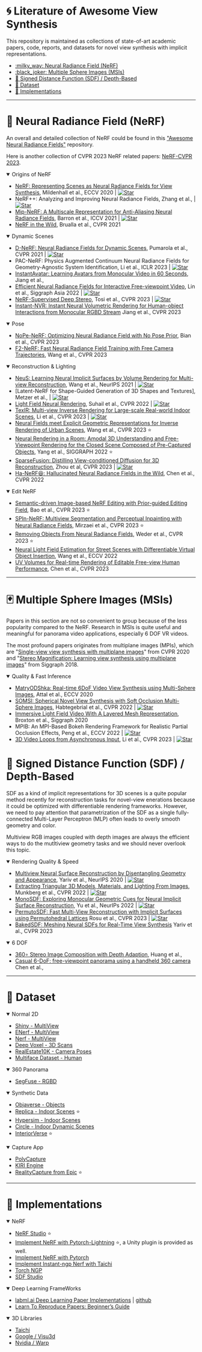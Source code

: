 
<!-- omit in toc -->
# :cyclone: Literature of Awesome View Synthesis
This repository is maintained as collections of state-of-art academic papers, code, reports, and datasets for novel view synthesis with implicit representations. 


- [:milky\_way: Neural Radiance Field (NeRF)](#milky_way-neural-radiance-field-nerf)
- [:black\_joker: Multiple Sphere Images (MSIs)](#black_joker-multiple-sphere-images-msis)
- [:jigsaw: Signed Distance Function (SDF) / Depth-Based](#jigsaw-signed-distance-function-sdf--depth-based)
- [:dart: Dataset](#dart-dataset)
- [:art: Implementations](#art-implementations)

---
# :milky_way: Neural Radiance Field (NeRF)

An overall and detailed collection of NeRF could be found in this ["Awesome Neural Radiance Fields"](https://github.com/awesome-NeRF/awesome-NeRF) repository. 

Here is another collection of CVPR 2023 NeRF related papers: [NeRF-CVPR 2023](https://github.com/lif314/NeRFs-CVPR2023).

<details open>
<summary>Origins of NeRF</summary>

- [NeRF: Representing Scenes as Neural Radiance Fields for View Synthesis](https://www.matthewtancik.com/nerf), Mildenhall et al., ECCV 2020 |  [![Star](https://img.shields.io/github/stars/bmild/nerf.svg?style=social&label=Star)](https://github.com/bmild/nerf) 
- NeRF++: Analyzing and Improving Neural Radiance Fields, Zhang et al., |  [![Star](https://img.shields.io/github/stars/Kai-46/nerfplusplus.svg?style=social&label=Star)](https://github.com/Kai-46/nerfplusplus)
- [Mip-NeRF: A Multiscale Representation for Anti-Aliasing Neural Radiance Fields](https://jonbarron.info/mipnerf/), Barron et al., ICCV 2021 |  [![Star](https://img.shields.io/github/stars/google/mipnerf.svg?style=social&label=Star)](https://github.com/google/mipnerf)
- [NeRF in the Wild](https://nerf-w.github.io/), Brualla et al., CVPR 2021 

</details>

<details open>
<summary>Dynamic Scenes</summary>

- [D-NeRF: Neural Radiance Fields for Dynamic Scenes](https://www.albertpumarola.com/research/D-NeRF/index.html), Pumarola et al., CVPR 2021 |  [![Star](https://img.shields.io/github/stars/albertpumarola/D-NeRF.svg?style=social&label=Star)](https://github.com/albertpumarola/D-NeRF)
- PAC-NeRF: Physics Augmented Continuum Neural Radiance Fields for Geometry-Agnostic System Identification, Li et al., ICLR 2023 |   [![Star](https://img.shields.io/github/stars/xuan-li/PAC-NeRF.svg?style=social&label=Star)](https://github.com/xuan-li/PAC-NeRF)
- [InstantAvatar: Learning Avatars from Monocular Video in 60 Seconds](https://tijiang13.github.io/InstantAvatar/), Jiang et al.,
- [Efficient Neural Radiance Fields for Interactive Free-viewpoint Video](https://zju3dv.github.io/enerf/), Lin et al., Siggraph Asia 2022 |  [![Star](https://img.shields.io/github/stars/zju3dv/ENeRF.svg?style=social&label=Star)](https://github.com/zju3dv/ENeRF)
- [NeRF-Supervised Deep Stereo](https://nerfstereo.github.io/), Tosi et al., CVPR 2023 | [![Star](https://img.shields.io/github/stars/zju3dv/ENeRF.svg?style=social&label=Star)](https://github.com/fabiotosi92/NeRF-Supervised-Deep-Stereo)  
- [Instant-NVR: Instant Neural Volumetric Rendering for Human-object Interactions
from Monocular RGBD Stream](https://nowheretrix.github.io/Instant-NVR/) Jiang et al., CVPR 2023
</details>

<details open>
<summary>Pose</summary>

- [NoPe-NeRF: Optimizing Neural Radiance Field with No Pose Prior](https://nope-nerf.active.vision/), Bian et al., CVPR 2023 
- [F2-NeRF: Fast Neural Radiance Field Training with Free Camera Trajectories](https://totoro97.github.io/projects/f2-nerf/), Wang et al., CVPR 2023
</details>

<details open>
<summary>Reconstruction & Lighting</summary>


- [NeuS: Learning Neural Implicit Surfaces by Volume Rendering for Multi-view Reconstruction](https://lingjie0206.github.io/papers/NeuS/), Wang et al., NeurIPS 2021 | [![Star](https://img.shields.io/github/stars/zju3dv/ENeRF.svg?style=social&label=Star)](https://github.com/Totoro97/NeuS)
- [Latent-NeRF for Shape-Guided Generation of 3D Shapes and Textures], Metzer et al., | [![Star](https://img.shields.io/github/stars/eladrich/latent-nerf.svg?style=social&label=Star)](https://github.com/eladrich/latent-nerf)
- [Light Field Neural Rendering](https://light-field-neural-rendering.github.io/), Suhail et al., CVPR 2022 | [![Star](https://img.shields.io/github/stars/google-research/google-research.svg?style=social&label=Star)](https://github.com/google-research/google-research/tree/master/light_field_neural_rendering)
- [TexIR: Multi-view Inverse Rendering for Large-scale Real-world Indoor Scenes](http://yodlee.top/TexIR/), Li et al., CVPR 2023 | [![Star](https://img.shields.io/github/stars/LZleejean/TexIR_code.svg?style=social&label=Star)](https://github.com/LZleejean/TexIR_code)
- [Neural Fields meet Explicit Geometric Representations for Inverse Rendering of Urban Scenes](https://nv-tlabs.github.io/fegr/), Wang et al., CVPR 2023 :star:
- [Neural Rendering in a Room: Amodal 3D Understanding and Free-Viewpoint Rendering for the Closed Scene Composed of Pre-Captured Objects](https://zju3dv.github.io/nr_in_a_room/), Yang et al., SIGGRAPH 2022 :star:
- [SparseFusion: Distilling View-conditioned Diffusion for 3D Reconstruction](https://sparsefusion.github.io/), Zhou et al, CVPR 2023 | [![Star](https://img.shields.io/github/stars/zhizdev/sparsefusion.svg?style=social&label=Star)](https://github.com/zhizdev/sparsefusion)
- [Ha-NeRF😆: Hallucinated Neural Radiance Fields in the Wild](https://rover-xingyu.github.io/Ha-NeRF/), Chen et al., CVPR 2022

</details>

<details open>
<summary> Edit NeRF </summary>

- [Semantic-driven Image-based NeRF Editing with Prior-guided Editing Field](https://zju3dv.github.io/sine/), Bao et al., CVPR 2023 :star: 
- [SPIn-NeRF: Multiview Segmentation and Perceptual Inpainting with Neural Radiance Fields](https://spinnerf3d.github.io/), Mirzaei et al., CVPR 2023 :star:
- [Removing Objects From Neural Radiance Fields](https://nianticlabs.github.io/nerf-object-removal/), Weder et al., CVPR 2023 :star:
- [Neural Light Field Estimation for Street Scenes with Differentiable Virtual Object Insertion](https://nv-tlabs.github.io/outdoor-ar/), Wang et al., ECCV 2022 
- [UV Volumes for Real-time Rendering of Editable Free-view Human Performance](https://fanegg.github.io/UV-Volumes/), Chen et al., CVPR 2023

</details>

---
# :black_joker: Multiple Sphere Images (MSIs)
Papers in this section are not so convenient to group because of the less popularity compared to the NeRF. Research in MSIs is quite useful and meaningful for panorama video applications, especially 6 DOF VR videos. 

The most profound papers originates from multiplane images (MPIs), which are "[Single-view view synthesis with multiplane images](https://single-view-mpi.github.io/)" from CVPR 2020 and "[Stereo Magnification: Learning view synthesis using multiplane images](https://tinghuiz.github.io/projects/mpi/)" from Siggraph 2018.

<details open>
<summary>Quality & Fast Inference</summary>

- [MatryODShka: Real-time 6DoF Video View Synthesis using Multi-Sphere Images](https://visual.cs.brown.edu/projects/matryodshka-webpage/), Attal et al., ECCV 2020
- [SOMSI: Spherical Novel View Synthesis with Soft Occlusion Multi-Sphere Images](https://tedyhabtegebrial.github.io/somsi/), Habtegebrial et al., CVPR 2022 | [![Star](https://img.shields.io/github/stars/tedyhabtegebrial/SoftOcclusionMSI.svg?style=social&label=Star)](https://github.com/tedyhabtegebrial/SoftOcclusionMSI)
- [Immersive Light Field Video With A Layered Mesh Representation](https://augmentedperception.github.io/deepviewvideo/), Broxton et al., Siggraph 2020
- MPIB: An MPI-Based Bokeh Rendering Framework for Realistic Partial Occlusion Effects, Peng et al., ECCV 2022 |  [![Star](https://img.shields.io/github/stars/JuewenPeng/MPIB.svg?style=social&label=Star)](https://github.com/JuewenPeng/MPIB)
- [3D Video Loops from Asynchronous Input](https://limacv.github.io/VideoLoop3D_web/), Li et al., CVPR 2023 |  [![Star](https://img.shields.io/github/stars/limacv/VideoLoop3D.svg?style=social&label=Star)](https://github.com/limacv/VideoLoop3D)

</details>

# :jigsaw: Signed Distance Function (SDF) / Depth-Based
SDF as a kind of implicit representations for 3D scenes is a quite popular method recently for reconstruction tasks for novel-view enerations because it could be optimized with differentiable rendering frameworks. However, we need to pay attention that parametrization of the SDF as a single fully-connected Multi-Layer Perceptron (MLP) often leads to overly smooth geometry and color.

Multiview RGB images coupled with depth images are always the efficient ways to do the mutltiview geometry tasks and we should never overlook this topic.

<details open>
<summary>Rendering Quality & Speed</summary>

- [Multiview Neural Surface Reconstruction by Disentangling Geometry and Appearance](https://lioryariv.github.io/idr/), Yariv et al., NeurIPS 2020 |  [![Star](https://img.shields.io/github/stars/lioryariv/idr.svg?style=social&label=Star)](https://github.com/lioryariv/idr)
- [Extracting Triangular 3D Models, Materials, and Lighting From Images](https://nvlabs.github.io/nvdiffrec/), Munkberg et al., CVPR 2022 | [![Star](https://img.shields.io/github/stars/NVlabs/nvdiffrec.svg?style=social&label=Star)](https://github.com/NVlabs/nvdiffrec)
- [MonoSDF: Exploring Monocular Geometric Cues for Neural Implicit Surface Reconstruction](https://niujinshuchong.github.io/monosdf/), Yu et al., NeurIPs 2022 |  [![Star](https://img.shields.io/github/stars/autonomousvision/monosdf.svg?style=social&label=Star)](https://github.com/autonomousvision/monosdf)
- [PermutoSDF: Fast Multi-View Reconstruction with Implicit Surfaces using Permutohedral Lattices](https://radualexandru.github.io/permuto_sdf/) Rosu et al., CVPR 2023 |  [![Star](https://img.shields.io/github/stars/RaduAlexandru/permuto_sdf.svg?style=social&label=Star)](https://github.com/RaduAlexandru/permuto_sdf)
- [BakedSDF: Meshing Neural SDFs for Real-Time View Synthesis](https://arxiv.org/abs/2302.14859) Yariv et al., CVPR 2023

</details>

<details open>
<summary>6 DOF </summary>

- [360∘ Stereo Image Composition with Depth Adaption](https://arxiv.org/abs/2212.10062), Huang et al., 
- [Casual 6-DoF: free-viewpoint panorama using a handheld 360 camera](https://arxiv.org/abs/2203.16756) Chen et al., 

</details>

---
# :dart: Dataset
<details open>
<summary>Normal 2D</summary>

- [Shiny - MultiView](https://drive.google.com/drive/folders/1kYGyIJI6AduHC-bM312N41WPjAoYf8Um)
- [ENerf - MultiView](https://github.com/zju3dv/ENeRF/blob/master/docs/enerf_outdoor.md)
- [Nerf - MultiView](https://drive.google.com/drive/folders/128yBriW1IG_3NJ5Rp7APSTZsJqdJdfc1)
- [Deep Voxel - 3D Scans](https://github.com/vsitzmann/deepvoxels)
- [RealEstate10K - Camera Poses](https://google.github.io/realestate10k/)
- [Multiface Dataset - Human](https://github.com/facebookresearch/multiface)

<details open>
<summary>360 Panorama</summary>

- [SegFuse - RGBD](https://github.com/HAL-lucination/segfuse)

</details>

<details open>
<summary>Synthetic Data</summary>

- [Objaverse - Objects](https://huggingface.co/datasets/allenai/objaverse)
- [Replica - Indoor Scenes](https://github.com/facebookresearch/Replica-Dataset) :star:
- [Hypersim - Indoor Scenes](https://github.com/apple/ml-hypersim)
- [Circle - Indoor Dynamic Scenes](https://github.com/Stanford-TML/circle_dataset)
- [InteriorVerse](https://interiorverse.github.io/) :star:

</details>

<details open>
<summary>Capture App</summary>

- [PolyCapture](https://poly.cam/)
- [KIRI Engine](https://www.kiriengine.com/)
- [RealityCapture from Epic](https://www.capturingreality.com/) :star:
</details>

---
# :art: Implementations
<details open>
<summary>NeRF</summary>

- [NeRF Studio](https://github.com/nerfstudio-project/nerfstudio) :star:
- [Implement NeRF with Pytorch-Lightning](https://github.com/kwea123/nerf_pl/) :star:, a Unity plugin is provided as well.
- [Implement NeRF with Pytorch](https://towardsdatascience.com/its-nerf-from-nothing-build-a-vanilla-nerf-with-pytorch-7846e4c45666)
- [Implement Instant-ngp Nerf with Taichi](https://github.com/taichi-dev/taichi-nerfs)
- [Torch NGP](https://github.com/ashawkey/torch-ngp)
- [SDF Studio](https://github.com/autonomousvision/sdfstudio)

</details>


<details open>
<summary>Deep Learning FrameWorks</summary>

- [labml.ai Deep Learning Paper Implementations](https://nn.labml.ai/index.html) | [github](https://github.com/labmlai/annotated_deep_learning_paper_implementations)
- [Learn To Reproduce Papers: Beginner’s Guide](https://towardsdatascience.com/learn-to-reproduce-papers-beginners-guide-2b4bff8fcca0)

<details open>
<summary>3D Libraries</summary>

- [Taichi](https://github.com/taichi-dev/taichi)
- [Google / Visu3d](https://github.com/google-research/visu3d)
- [Nvidia / Warp](https://github.com/NVIDIA/warp)

</details>
